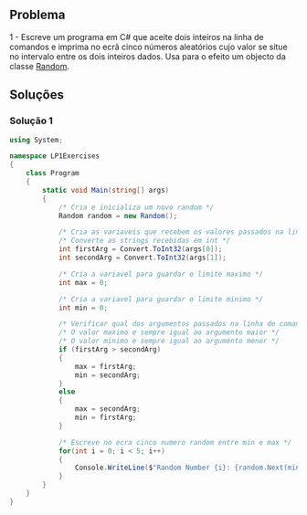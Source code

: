 ## Problema

1 - Escreve um programa em C# que aceite dois inteiros na linha de comandos e
imprima no ecrã cinco números aleatórios cujo valor se situe no intervalo
entre os dois inteiros dados. Usa para o efeito um objecto da classe [Random].

## Soluções

### Solução 1

```cs
using System;

namespace LP1Exercises
{
    class Program
    {
        static void Main(string[] args)
        {
            /* Cria e inicializa um novo random */
            Random random = new Random();

            /* Cria as variaveis que recebem os valores passados na linha de comandos */
            /* Converte as strings recebidas em int */
            int firstArg = Convert.ToInt32(args[0]);
            int secondArg = Convert.ToInt32(args[1]);

            /* Cria a variavel para guardar o limite maximo */
            int max = 0;

            /* Cria a variavel para guardar o limite minimo */
            int min = 0;

            /* Verificar qual dos argumentos passados na linha de comando e maior */
            /* O valor maximo e sempre igual ao argumento maior */
            /* O valor minimo e sempre igual ao argumento menor */
            if (firstArg > secondArg)
            {
                max = firstArg;
                min = secondArg;
            }
            else
            {
                max = secondArg;
                min = firstArg;
            }

            /* Escreve no ecra cinco numero random entre min e max */
            for(int i = 0; i < 5; i++)
            {
                Console.WriteLine($"Random Number {i}: {random.Next(min, max + 1)}");
            }
        }
    }
}
```

[Random]: https://docs.microsoft.com/pt-pt/dotnet/api/system.random
